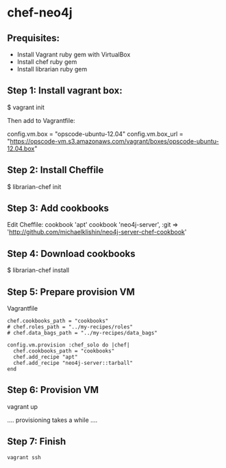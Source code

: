 chef-neo4j
==========

Prequisites:
--------------
  - Install Vagrant ruby gem with VirtualBox
  - Install chef ruby gem
  - Install librarian ruby gem

Step 1: Install vagrant box:
----------------------------

  $ vagrant init

   Then add to Vagrantfile:

  config.vm.box = "opscode-ubuntu-12.04"
  config.vm.box_url = "https://opscode-vm.s3.amazonaws.com/vagrant/boxes/opscode-ubuntu-12.04.box" 

    
Step 2: Install Cheffile
-------------------------

  $ librarian-chef init


Step 3: Add cookbooks
-----------------------



Edit Cheffile:
  cookbook 'apt'
  cookbook 'neo4j-server', :git => 'http://github.com/michaelklishin/neo4j-server-chef-cookbook'


Step 4: Download cookbooks
---------------------------
  $ librarian-chef install



Step 5: Prepare provision VM
-----------------------------


  Vagrantfile

    chef.cookbooks_path = "cookbooks"
    # chef.roles_path = "../my-recipes/roles"
    # chef.data_bags_path = "../my-recipes/data_bags"
    
    config.vm.provision :chef_solo do |chef|
      chef.cookbooks_path = "cookbooks"
      chef.add_recipe "apt"
      chef.add_recipe "neo4j-server::tarball"
    end
    
  
Step 6: Provision VM
----------------------

vagrant up

   .... provisioning takes a while ....


Step 7: Finish
---------------

    vagrant ssh

